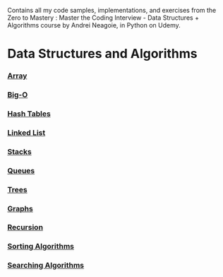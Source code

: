 Contains all my code samples, implementations, and exercises from the Zero to Mastery : Master the Coding Interview - Data Structures + Algorithms course by Andrei Neagoie, in Python on Udemy.
# Data Structures and Algorithms
### [Array](https://github.com/sankket/DS-and-Algorithms/tree/master/Array)
### [Big-O](https://github.com/sankket/DS-and-Algorithms/tree/master/Big-O)
### [Hash Tables](https://github.com/sankket/DS-and-Algorithms/tree/master/Hash%20Tables)
### [Linked List](https://github.com/sankket/DS-and-Algorithms/tree/master/Linked%20List)
### [Stacks](https://github.com/sankket/DS-and-Algorithms/tree/master/Stacks%20%26%20Queues)
### [Queues](https://github.com/sankket/DS-and-Algorithms/tree/master/Stacks%20%26%20Queues)
### [Trees](https://github.com/sankket/DS-and-Algorithms/tree/master/Trees)
### [Graphs](https://github.com/sankket/DS-and-Algorithms/tree/master/Graph)
### [Recursion](https://github.com/sankket/DS-and-Algorithms/tree/master/Recursion)
### [Sorting Algorithms](https://github.com/sankket/DS-and-Algorithms/tree/master/Sorting%20Algorithms)
### [Searching Algorithms](https://github.com/sankket/DS-and-Algorithms/tree/master/Searching)



